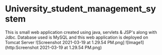 # University_student_management_system
This is small web application created using java, servlets &amp; JSP's along with Jdbc. Database used is MySQL and this web application is deployed on Tomcat Server
![Screenshot 2021-03-19 at 1.29.54 PM.png]
![Image1](http:Screenshot 2021-03-19 at 1.29.54 PM.png)
